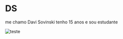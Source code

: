 # DS

me chamo Davi Sovinski tenho 15 anos e sou estudante




![teste](https://thumbs.dreamstime.com/b/um-indiv%C3%ADduo-amarelo-do-sorriso-com-cara-e-as-botas-85536608.jpg)
